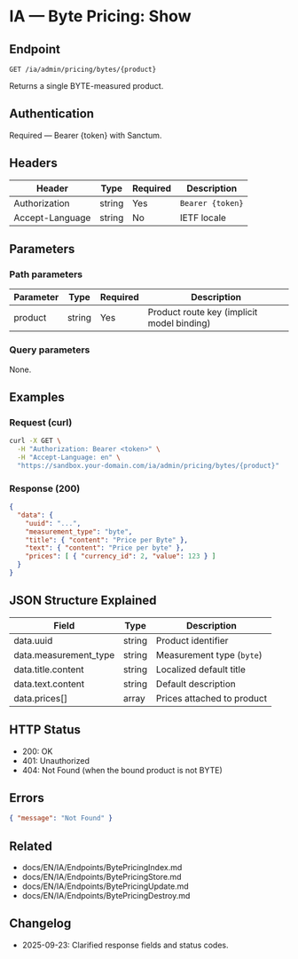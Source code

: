 # IA — Byte Pricing: Show

## Endpoint

```
GET /ia/admin/pricing/bytes/{product}
```

Returns a single BYTE-measured product.

## Authentication

Required — Bearer {token} with Sanctum.

## Headers

| Header          | Type   | Required | Description |
| --------------- | ------ | -------- | ----------- |
| Authorization   | string | Yes      | `Bearer {token}` |
| Accept-Language | string | No       | IETF locale |

## Parameters

### Path parameters

| Parameter | Type   | Required | Description |
| --------- | ------ | -------- | ----------- |
| product   | string | Yes      | Product route key (implicit model binding) |

### Query parameters

None.

## Examples

### Request (curl)

```bash
curl -X GET \
  -H "Authorization: Bearer <token>" \
  -H "Accept-Language: en" \
  "https://sandbox.your-domain.com/ia/admin/pricing/bytes/{product}"
```

### Response (200)

```json
{
  "data": {
    "uuid": "...",
    "measurement_type": "byte",
    "title": { "content": "Price per Byte" },
    "text": { "content": "Price per byte" },
    "prices": [ { "currency_id": 2, "value": 123 } ]
  }
}
```

## JSON Structure Explained

| Field                | Type    | Description |
| -------------------- | ------- | ----------- |
| data.uuid            | string  | Product identifier |
| data.measurement_type| string  | Measurement type (`byte`) |
| data.title.content   | string  | Localized default title |
| data.text.content    | string  | Default description |
| data.prices[]        | array   | Prices attached to product |

## HTTP Status

- 200: OK
- 401: Unauthorized
- 404: Not Found (when the bound product is not BYTE)

## Errors

```json
{ "message": "Not Found" }
```

## Related

- docs/EN/IA/Endpoints/BytePricingIndex.md
- docs/EN/IA/Endpoints/BytePricingStore.md
- docs/EN/IA/Endpoints/BytePricingUpdate.md
- docs/EN/IA/Endpoints/BytePricingDestroy.md

## Changelog

- 2025-09-23: Clarified response fields and status codes.
